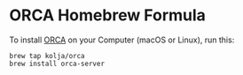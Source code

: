 
# ORCA Homebrew Formula

To install [ORCA](https://github.com/kolja/orca) on your Computer (macOS or Linux), run this:
```
brew tap kolja/orca
brew install orca-server
```
